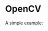 # OpenCV

A simple example:

<script src="https://gist.github.com/walchko/5aa8ed4d7cd9b92742b84255224b5498.js"></script>
